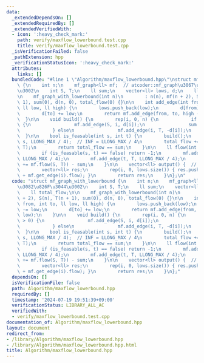 ```yaml
---
data:
  _extendedDependsOn: []
  _extendedRequiredBy: []
  _extendedVerifiedWith:
  - icon: ':heavy_check_mark:'
    path: verify/maxflow_lowerbound.test.cpp
    title: verify/maxflow_lowerbound.test.cpp
  _isVerificationFailed: false
  _pathExtension: hpp
  _verificationStatusIcon: ':heavy_check_mark:'
  attributes:
    links: []
  bundledCode: "#line 1 \"Algorithm/maxflow_lowerbound.hpp\"\nstruct mf_graph_with_lowerbound\
    \ {\n    int n;\n    mf_graph<ll> mf;  // atcoder::mf_graph\u3067\u3082\u826F\u3044\
    \u3002\n    int S, T;\n    ll sum;\n    vector<ll> lows, d;\n    ll total_flow;\n\
    \n    mf_graph_with_lowerbound(int n)\n        : n(n), mf(n + 2), S(n), T(n +\
    \ 1), sum(0), d(n, 0), total_flow(0) {}\n\n    int add_edge(int from, int to,\
    \ ll low, ll high) {\n        lows.push_back(low);\n        d[from] -= low;\n\
    \        d[to] += low;\n        return mf.add_edge(from, to, high - low);\n  \
    \  }\n\n    void build() {\n        rep(i, 0, n) {\n            if (d[i] > 0)\
    \ {\n                mf.add_edge(S, i, d[i]);\n                sum += d[i];\n\
    \            } else\n                mf.add_edge(i, T, -d[i]);\n        }\n  \
    \  }\n\n    bool is_feasable(int s, int t) {\n        build();\n        mf.add_edge(t,\
    \ s, LLONG_MAX / 4);  // INF = LLONG_MAX / 4\n        total_flow += mf.flow(S,\
    \ T);\n        return total_flow == sum;\n    }\n\n    ll flow(int s, int t) {\n\
    \        if (is_feasable(s, t) == false) return -1;\n        mf.add_edge(S, s,\
    \ LLONG_MAX / 4);\n        mf.add_edge(t, T, LLONG_MAX / 4);\n        return (total_flow\
    \ += mf.flow(S, T)) - sum;\n    }\n\n    vector<ll> output() {  // not verified\n\
    \        vector<ll> res;\n        rep(i, 0, lows.size()) { res.push_back(lows[i]\
    \ + mf.get_edge(i).flow); }\n        return res;\n    }\n};\n"
  code: "struct mf_graph_with_lowerbound {\n    int n;\n    mf_graph<ll> mf;  // atcoder::mf_graph\u3067\
    \u3082\u826F\u3044\u3002\n    int S, T;\n    ll sum;\n    vector<ll> lows, d;\n\
    \    ll total_flow;\n\n    mf_graph_with_lowerbound(int n)\n        : n(n), mf(n\
    \ + 2), S(n), T(n + 1), sum(0), d(n, 0), total_flow(0) {}\n\n    int add_edge(int\
    \ from, int to, ll low, ll high) {\n        lows.push_back(low);\n        d[from]\
    \ -= low;\n        d[to] += low;\n        return mf.add_edge(from, to, high -\
    \ low);\n    }\n\n    void build() {\n        rep(i, 0, n) {\n            if (d[i]\
    \ > 0) {\n                mf.add_edge(S, i, d[i]);\n                sum += d[i];\n\
    \            } else\n                mf.add_edge(i, T, -d[i]);\n        }\n  \
    \  }\n\n    bool is_feasable(int s, int t) {\n        build();\n        mf.add_edge(t,\
    \ s, LLONG_MAX / 4);  // INF = LLONG_MAX / 4\n        total_flow += mf.flow(S,\
    \ T);\n        return total_flow == sum;\n    }\n\n    ll flow(int s, int t) {\n\
    \        if (is_feasable(s, t) == false) return -1;\n        mf.add_edge(S, s,\
    \ LLONG_MAX / 4);\n        mf.add_edge(t, T, LLONG_MAX / 4);\n        return (total_flow\
    \ += mf.flow(S, T)) - sum;\n    }\n\n    vector<ll> output() {  // not verified\n\
    \        vector<ll> res;\n        rep(i, 0, lows.size()) { res.push_back(lows[i]\
    \ + mf.get_edge(i).flow); }\n        return res;\n    }\n};"
  dependsOn: []
  isVerificationFile: false
  path: Algorithm/maxflow_lowerbound.hpp
  requiredBy: []
  timestamp: '2024-07-19 19:51:39+09:00'
  verificationStatus: LIBRARY_ALL_AC
  verifiedWith:
  - verify/maxflow_lowerbound.test.cpp
documentation_of: Algorithm/maxflow_lowerbound.hpp
layout: document
redirect_from:
- /library/Algorithm/maxflow_lowerbound.hpp
- /library/Algorithm/maxflow_lowerbound.hpp.html
title: Algorithm/maxflow_lowerbound.hpp
---
```

